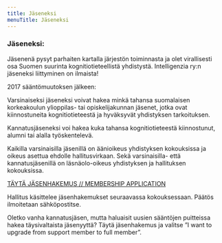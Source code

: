 ```yaml
---
title: Jäseneksi
menuTitle: Jäseneksi
---
```


### Jäseneksi:

Jäsenenä pysyt parhaiten kartalla järjestön toiminnasta ja olet virallisesti osa Suomen suurinta kognitiotieteellistä yhdistystä. Intelligenzia ry:n jäseneksi liittyminen on ilmaista!

2017 sääntömuutoksen jälkeen:

Varsinaiseksi jäseneksi voivat hakea minkä tahansa suomalaisen korkeakoulun ylioppilas- tai opiskelijakunnan jäsenet, jotka ovat kiinnostuneita kognitiotieteestä ja hyväksyvät yhdistyksen tarkoituksen.

Kannatusjäseneksi voi hakea kuka tahansa kognitiotieteestä kiinnostunut, alumni tai alalla työskentelevä.

Kaikilla varsinaisilla jäsenillä on äänioikeus yhdistyksen kokouksissa ja oikeus asettua ehdolle hallitusvirkaan. Sekä varsinaisilla- että kannatusjäsenillä on läsnäolo-oikeus yhdistyksen ja hallituksen kokouksissa.

[TÄYTÄ JÄSENHAKEMUS // MEMBERSHIP APPLICATION](https://docs.google.com/forms/d/1gse-FWdCYae1nV9Qxxoaw-RyroBiqw9T1dhZps-bajA/edit?usp=sharing)

Hallitus käsittelee jäsenhakemukset seuraavassa kokouksessaan. Päätös ilmoitetaan sähköpostitse.

Oletko vanha kannatusjäsen, mutta haluaisit uusien sääntöjen puitteissa hakea täysivaltaista jäsenyyttä? Täytä jäsenhakemus ja valitse ”I want to upgrade from support member to full member”.

